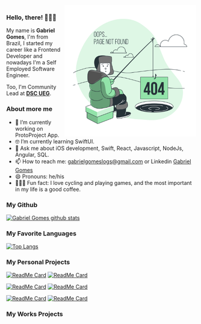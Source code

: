 <img align="right" src="https://github.com/logsprr/logsprr/blob/main/404%20Error-bro.png" alt="Illustration of Gabriel searching a 404 error" width=350px height=350px/>

### Hello, there! 👨🏼‍💻

My name is **Gabriel Gomes**, I'm from Brazil, I started my career like a Frontend Developer and nowadays I'm a Self Employed Software Engineer.

Too, I'm Community Lead at **[DSC UEG](https://dsc.community.dev/goias-state-university/)**.

### About more me

- 📱  I’m currently working on ProtoProject App.
- 🤓 I’m currently learning SwiftUI.
- 💬  Ask me about iOS development, Swift, React, Javascript, NodeJs, Angular, SQL.
- 📫  How to reach me: gabrielgomeslogs@gmail.com or Linkedin [Gabriel Gomes](https://www.linkedin.com/in/gabrielgomeslogs/)
- 😄  Pronouns: he/his
- 🚴🏽‍♀️  Fun fact: I love cycling and playing games, and the most important in my life is a good coffee.

### My Github

[![Gabriel Gomes github stats](https://github-readme-stats.vercel.app/api?username=logsprr&count_private=true)](https://github.com/logsprr/github-readme-stats)

### My Favorite Languages

[![Top Langs](https://github-readme-stats.vercel.app/api/top-langs/?username=logsprr&hide=c,html)](https://github.com/logsprr/github-readme-stats)

### My Personal Projects

[![ReadMe Card](https://github-readme-stats.vercel.app/api/pin/?username=logsprr&repo=Node-Js-Projects)](https://github.com/logsprr/Node-Js-Projects)
[![ReadMe Card](https://github-readme-stats.vercel.app/api/pin/?username=logsprr&repo=React-Native-Projects)](https://github.com/logsprr/React-Native-Projects)

[![ReadMe Card](https://github-readme-stats.vercel.app/api/pin/?username=logsprr&repo=Angular-Projects)](https://github.com/logsprr/Angular-Projects)
[![ReadMe Card](https://github-readme-stats.vercel.app/api/pin/?username=logsprr&repo=React-Js-Projects)](https://github.com/logsprr/React-Js-Projects)

[![ReadMe Card](https://github-readme-stats.vercel.app/api/pin/?username=logsprr&repo=Swift-Projects)](https://github.com/logsprr/Swift-Projects)
[![ReadMe Card](https://github-readme-stats.vercel.app/api/pin/?username=logsprr&repo=Java-Projects)](https://github.com/logsprr/Java-Projects)

### My Works Projects


